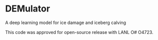# DEMulator
A deep learning model for ice damage and iceberg calving

This code was approved for open-source release with LANL O# O4723.

